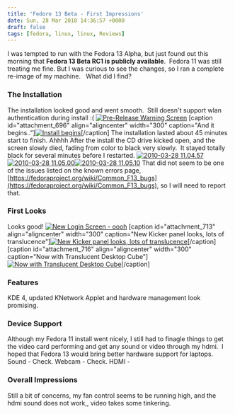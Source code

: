 ```yaml
---
title: 'Fedore 13 Beta - First Impressions'
date: Sun, 28 Mar 2010 14:36:57 +0000
draft: false
tags: [fedora, linux, linux, Reviews]
---
```


I was tempted to run with the Fedora 13 Alpha, but just found out this morning that **Fedora 13 Beta RC1 is publicly available**.  Fedora 11 was still treating me fine. But I was curious to see the changes, so I ran a complete re-image of my machine.   What did I find?

### The Installation

The installation looked good and went smooth.  Still doesn't support wlan authentication during install :( [![Pre-Release Warning Screen](https://blog.edwardawebb.com/wp-content/uploads/2010/03/2010-03-28-10.11.58-300x225.jpg "Pre-Release Warning")](https://blog.edwardawebb.com/wp-content/uploads/2010/03/2010-03-28-10.11.58.jpg) [caption id="attachment_696" align="aligncenter" width="300" caption="And it begins.."][![Install begins](https://blog.edwardawebb.com/wp-content/uploads/2010/03/2010-03-28-10.22.14-300x225.jpg "Install begins")](https://blog.edwardawebb.com/wp-content/uploads/2010/03/2010-03-28-10.22.14.jpg)[/caption]  The installation lasted about 45 minutes start to finish. Ahhhh After the install the CD drive kicked open, and the screen slowly died, fading from color to black very slowly.  It stayed totally black for several minutes before I restarted. [![](https://blog.edwardawebb.com/wp-content/uploads/2010/03/2010-03-28-11.04.57-150x150.jpg "2010-03-28 11.04.57")](https://blog.edwardawebb.com/wp-content/uploads/2010/03/2010-03-28-11.04.57.jpg)[![](https://blog.edwardawebb.com/wp-content/uploads/2010/03/2010-03-28-11.05.00-150x150.jpg "2010-03-28 11.05.00")](https://blog.edwardawebb.com/wp-content/uploads/2010/03/2010-03-28-11.05.00.jpg)[![](https://blog.edwardawebb.com/wp-content/uploads/2010/03/2010-03-28-11.05.10-150x150.jpg "2010-03-28 11.05.10")](https://blog.edwardawebb.com/wp-content/uploads/2010/03/2010-03-28-11.05.10.jpg) That did not seem to be one of the issues listed on the known errors page, [https://fedoraproject.org/wiki/Common_F13_bugs](https://fedoraproject.org/wiki/Common_F13_bugs), so I will need to report that.

### First Looks

Looks good! [![New Login Screen - oooh](https://blog.edwardawebb.com/wp-content/uploads/2010/03/2010-03-28-11.09.53-300x225.jpg "New Login Screen - oooh")](https://blog.edwardawebb.com/wp-content/uploads/2010/03/2010-03-28-11.09.53.jpg) [caption id="attachment_713" align="aligncenter" width="300" caption="New Kicker panel looks, lots of translucence"][![](https://blog.edwardawebb.com/wp-content/uploads/2010/03/2010-03-28-11.11.31-300x225.jpg "New Kicker panel looks, lots of translucence")](https://blog.edwardawebb.com/wp-content/uploads/2010/03/2010-03-28-11.11.31.jpg)[/caption] [caption id="attachment_716" align="aligncenter" width="300" caption="Now with Translucent Desktop Cube"][![Now with Translucent Desktop Cube](https://blog.edwardawebb.com/wp-content/uploads/2010/03/2010-03-28-11.27.43-300x225.jpg "Now with Translucent Desktop Cube")](https://blog.edwardawebb.com/wp-content/uploads/2010/03/2010-03-28-11.27.43.jpg)[/caption]

### Features

KDE 4, updated KNetwork Applet and hardware management look promising. 
### Device Support

Although my Fedora 11 install went nicely, I still had to finagle things to get the video card performing and get any sound or video through my hdmi.  I hoped that Fedora 13 would bring better hardware support for laptops. Sound - Check. Webcam - Check. HDMI -

### Overall Impressions

Still a bit of concerns, my fan control seems to be running high, and the hdmi sound does not work,, video takes some tinkering.
